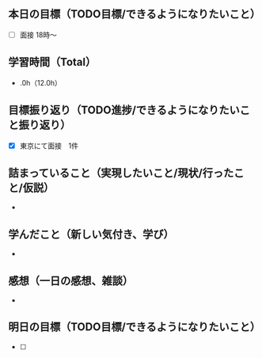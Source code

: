 ## 本日の目標（TODO目標/できるようになりたいこと）
- [ ] 面接 18時〜
　
## 学習時間（Total）
- .0h（12.0h）

## 目標振り返り（TODO進捗/できるようになりたいこと振り返り）
- [x] 東京にて面接　1件

##  詰まっていること（実現したいこと/現状/行ったこと/仮説）
-

## 学んだこと（新しい気付き、学び）
-

## 感想（一日の感想、雑談）
-

## 明日の目標（TODO目標/できるようになりたいこと）
- [ ]

